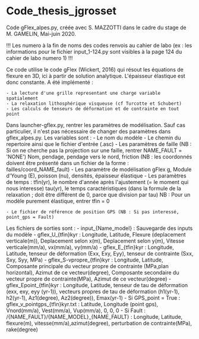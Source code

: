# Code_thesis_jgrosset

Code gFlex_alpes.py, créée avec S. MAZZOTTI dans le cadre du stage de M. GAMELIN, Mai-juin 2020.

!!! Les numero à la fin de noms des codes renvois au cahier de labo (ex : les informations pour le fichier input_1-124.py sont
visibles à la page 124 du cahier de labo numero 1) !!!



Ce code utilise le code gFlex (Wickert, 2016) qui résout les équations de flexure en 3D, ici à partir de solution analytique. L'épaisseur élastique est donc constante.
A été implémenté : 

	- La lecture d'une grille representant une charge variable spatialement 
	- La relaxation lithosphérique visqueuse (cf Turcotte et Schubert)
	- Les calculs de tenseurs de déformation et de contrainte en tout point 
	

Dans launcher-gflex.py, rentrer les paramètres de modélisation. Sauf cas particulier, il n'est pas nécessaire de changer 
des paramètres dans gflex_alpes.py. Les variables sont :
	- Le nom du modèle 
	- Le chemin du repertoire ainsi que le fichier d'entrée (.asc)
	- Les paramètres de faille (NB : Si on ne cherche pas la projection sur une faille, rentrer NAME_FAULT = 'NONE')
			Nom, pendage, pendage vers le nord, friction (NB : les coordonnés doivent être présenté dans un fichier de la forme : failles/coord_NAME_fault)
	- Les paramètre de modélisation gFlex 
			g, Module d'Young (E), poisson (nu), densités, épaisseur élastique
	- Les paramètres de temps : 
			tfin(yr), le nombre d'année après l'ajustement (= le moment qui nous interesse) 
			tau(yr), le temps caractéristiques (dans la formule de la relaxation ; doit être différent de 0, parce que division par tau)
			NB : Pour un modèle purement élastique, entrer tfin = 0 
			
	- Le fichier de référence de position GPS (NB : Si pas interessé, point_gps = Fault) 




Les fichiers de sorties sont : 
	- input_{Name_model} :  Sauvegarde des inputs du modèle 
	- gflex_U_{tfin}kyr : Longitude, Latitude, Flexure (deplacement verticale(m)), Deplacement selon x(m), Deplacement selon y(m), Vitesse verticale(mm/a), vx(mm/a), vy(mm/a) 
	- gflex_E_{tfin}kyr : Longitude, Latitude, tenseur de déformation (Exx, Exy, Eyy), tenseur de contrainte (Sxx, Sxy, Syy, MPa)
	- gflex_S-vpropre_{tfin}kyr : Longitude, Latitude, Composante principale du vecteur propre de contrainte (MPa,plan horizontal), Azimut de ce vecteur(degree), Composante secondaire du vecteur propre de contrainte(MPa), Azimut de ce vecteur(degree) 
	- gflex_Epoint_{tfin}kyr : Longitude, Latitude, tenseur de tau de déformation (exx, exy, eyy (yr-1)), vecteurs propres de tau de déformation (h1(yr-1), h2(yr-1), Az1(degree), Az2(degree)), Emax(yr-1)
	- Si GPS_point = True : gflex_v_pointgps_{tfin}kyr.txt : Latitude, Longitude (point gps), Vnord(mm/a), Vest(mm/a), Vup(mm/a), 0, 0, 0
	- Si Fault : /{NAME_FAULT}/{NAME_MODEL}_{NAME_FAULT} : Longitude, Latitude, flexure(m), vitesse(mm/a),azimut(degree), perturbation de contrainte(MPa), rake(degree)  
